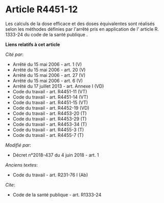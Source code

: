 # Article R4451-12

Les calculs de la dose efficace et des doses équivalentes sont réalisés selon les méthodes définies par l'arrêté pris en
application de l' article R. 1333-24 du code de la santé publique .

**Liens relatifs à cet article**

_Cité par_:

  - Arrêté du 15 mai 2006 - art. 1 (V)
  - Arrêté du 15 mai 2006 - art. 20 (V)
  - Arrêté du 15 mai 2006 - art. 27 (V)
  - Arrêté du 15 mai 2006 - art. 6 (V)
  - Arrêté du 17 juillet 2013 - art. Annexe I (VD)
  - Code du travail - art. R4451-11 (VT)
  - Code du travail - art. R4451-14 (VT)
  - Code du travail - art. R4451-15 (VT)
  - Code du travail - art. R4452-19 (VD)
  - Code du travail - art. R4453-20 (T)
  - Code du travail - art. R4453-29 (T)
  - Code du travail - art. R4453-34 (T)
  - Code du travail - art. R4455-3 (T)
  - Code du travail - art. R4455-7 (T)

_Modifié par_:

  - Décret n°2018-437 du 4 juin 2018 - art. 1

_Anciens textes_:

  - Code du travail - art. R231-76 I (Ab)

_Cite_:

  - Code de la santé publique - art. R1333-24
